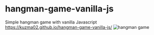 # hangman-game-vanilla-js
Simple hangman game with vanilla Javascript
https://kuzma02.github.io/hangman-game-vanilla-js/
![hangman game](https://github.com/Kuzma02/hangman-game-vanilla-js/assets/138793624/6c6ac1fe-97ec-4d6e-9596-7954877b0b78)
